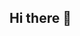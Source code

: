 ## Hi there 👋

<!--
**Zy-1187/Zy-1187** is a ✨ _special_ ✨ repository because its `README.md` (this file) appears on your GitHub profile.

Here are some ideas to get you started:

- 🌱CS初学者
- 📫QQ 1793009408
- ⚡来自江苏苏州

